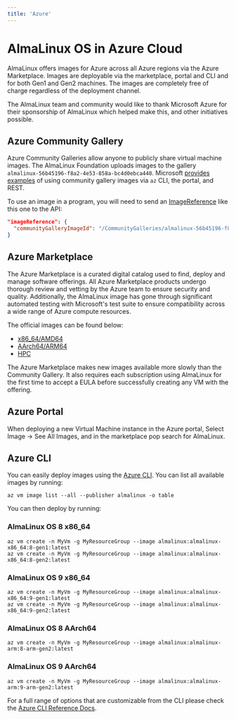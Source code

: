```yaml
---
title: 'Azure'
---
```

# AlmaLinux OS in Azure Cloud

AlmaLinux offers images for Azure across all Azure regions via the Azure Marketplace. Images are deployable via the marketplace, portal and CLI and for both Gen1 and Gen2 machines. The images are completely free of charge regardless of the deployment channel.

The AlmaLinux team and community would like to thank Microsoft Azure for their sponsorship of AlmaLinux which helped make this, and other initiatives possible.

## Azure Community Gallery

Azure Community Galleries allow anyone to publicly share virtual machine images. The AlmaLinux Foundation uploads images to the gallery `almalinux-56b45196-f8a2-4e53-858a-bc4d0ebca440`. Microsoft [provides examples](https://docs.microsoft.com/en-us/azure/virtual-machines/vm-generalized-image-version?#create-a-vm-from-a-community-gallery-image) of using community gallery images via `az` CLI, the portal, and REST.

To use an image in a program, you will need to send an [ImageReference](https://docs.microsoft.com/en-us/dotnet/api/microsoft.azure.management.compute.models.imagereference) like this one to the API:

```json
"imageReference": {
  "communityGalleryImageId": "/CommunityGalleries/almalinux-56b45196-f8a2-4e53-858a-bc4d0ebca440/Images/almalinux-9-gen2/Versions/latest"
}
```

## Azure Marketplace
The Azure Marketplace is a curated digital catalog used to find, deploy and manage software offerings. All Azure Marketplace products undergo thorough review and vetting by the Azure team to ensure security and quality. Additionally, the AlmaLinux image has gone through significant automated testing with Microsoft's test suite to ensure compatibility across a wide range of Azure compute resources.

The official images can be found below:

* [x86_64/AMD64](https://azuremarketplace.microsoft.com/en-us/marketplace/apps/almalinux.almalinux-x86_64?tab=Overview)
* [AArch64/ARM64](https://azuremarketplace.microsoft.com/en-us/marketplace/apps/almalinux.almalinux-arm?tab=Overview)
* [HPC](https://azuremarketplace.microsoft.com/en-us/marketplace/apps/almalinux.almalinux-hpc?tab=Overview)

The Azure Marketplace makes new images available more slowly than the Community Gallery.  It also requires each subscription using AlmaLinux for the first time to accept a EULA before successfully creating any VM with the offering.

## Azure Portal
When deploying a new Virtual Machine instance in the Azure portal, Select Image -> See All Images, and in the marketplace pop search for AlmaLinux.

## Azure CLI
You can easily deploy images using the [Azure CLI](https://docs.microsoft.com/en-us/cli/azure/?view=azure-cli-latest). You can list all available images by running:
```shell
az vm image list --all --publisher almalinux -o table
```
You can then deploy by running:

### AlmaLinux OS 8 x86_64
```shell
az vm create -n MyVm -g MyResourceGroup --image almalinux:almalinux-x86_64:8-gen1:latest
az vm create -n MyVm -g MyResourceGroup --image almalinux:almalinux-x86_64:8-gen2:latest
```

### AlmaLinux OS 9 x86_64
```shell
az vm create -n MyVm -g MyResourceGroup --image almalinux:almalinux-x86_64:9-gen1:latest
az vm create -n MyVm -g MyResourceGroup --image almalinux:almalinux-x86_64:9-gen2:latest
```

### AlmaLinux OS 8 AArch64
```shell
az vm create -n MyVm -g MyResourceGroup --image almalinux:almalinux-arm:8-arm-gen2:latest
```

### AlmaLinux OS 9 AArch64
```shell
az vm create -n MyVm -g MyResourceGroup --image almalinux:almalinux-arm:9-arm-gen2:latest
```

For a full range of options that are customizable from the CLI please check the [Azure CLI Reference Docs](https://learn.microsoft.com/en-us/cli/azure/).
